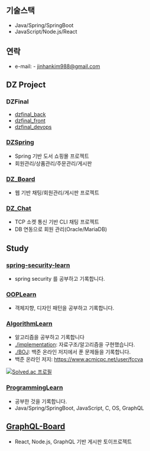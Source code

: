
## 기술스택
- Java/Spring/SpringBoot
- JavaScript/Node.js/React

## 연락
- e-mail: - jinhankim988@gmail.com

## DZ Project
### DZFinal
- [dzfinal_back](https://github.com/jhkim988/dzfinal_back)
- [dzfinal_front](https://github.com/jhkim988/dzfinal_front)
- [dzfinal_devops](https://github.com/jhkim988/devops)
### [DZSpring](https://github.com/jhkim988/DZSpring)
- Spring 기반 도서 쇼핑몰 프로젝트
- 회원관리/상품관리/주문관리/게시판
### [DZ_Board](https://github.com/jhkim988/DZBoard)
- 웹 기반 채팅/회원관리/게시판 프로젝트
### [DZ_Chat](https://github.com/jhkim988/DZ_Chat)
- TCP 소켓 통신 기반 CLI 채팅 프로젝트
- DB 연동으로 회원 관리(Oracle/MariaDB)

## Study
### [spring-security-learn](https://github.com/jhkim988/spring-security-learn)
- spring security 를 공부하고 기록합니다.
### [OOPLearn](https://github.com/jhkim988/OOPLearn)
- 객체지향, 디자인 패턴을 공부하고 기록합니다.
### [AlgorithmLearn](https://github.com/jhkim988/AlgorithmLearn)
- 알고리즘을 공부하고 기록합니다
- [./implementation](https://github.com/jhkim988/AlgorithmLearn/tree/main/Implementation): 자료구조/알고리즘을 구현했습니다.
- [./BOJ](https://github.com/jhkim988/AlgorithmLearn/tree/main/Baekjoon): 백준 온라인 저지에서 푼 문제들을 기록합니다.
- 백준 온라인 저지: https://www.acmicpc.net/user/fccva

[![Solved.ac
프로필](http://mazassumnida.wtf/api/v2/generate_badge?boj=fccva)](https://solved.ac/fccva)
### [ProgrammingLearn](https://github.com/jhkim988/ProgrammingLearn)
- 공부한 것을 기록합니다.
- Java/Spring/SpringBoot, JavaScript, C, OS, GraphQL

## [GraphQL-Board](https://github.com/jhkim988/Graphql-Board)
- React, Node.js, GraphQL 기반 게시판 토이프로젝트

<!--
**jhkim988/jhkim988** is a ✨ _special_ ✨ repository because its `README.md` (this file) appears on your GitHub profile.

Here are some ideas to get you started:

- 🔭 I’m currently working on ...
- 🌱 I’m currently learning ...
- 👯 I’m looking to collaborate on ...
- 🤔 I’m looking for help with ...
- 💬 Ask me about ...
- 📫 How to reach me: ...
- 😄 Pronouns: ...
- ⚡ Fun fact: ...
-->
